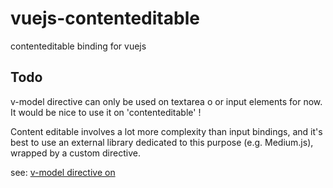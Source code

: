 vuejs-contenteditable
=====================

contenteditable binding for vuejs

Todo
----

v-model directive can only be used on textarea o or input elements for now.
It would be nice to use it on 'contenteditable' !

Content editable involves a lot more complexity than input bindings, 
and it's best to use an external library dedicated to this purpose (e.g. Medium.js), wrapped by a custom directive.

see: [v-model directive on <div contenteditable>](https://github.com/vuejs/vue/issues/1670)

